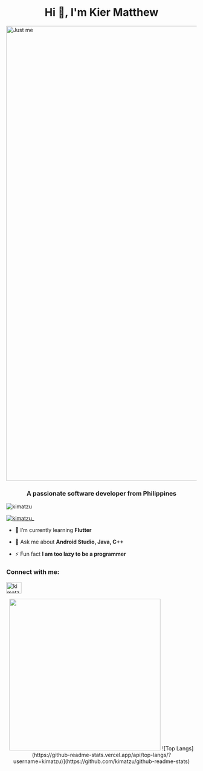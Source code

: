 <h1 align="center">Hi 👋, I'm Kier Matthew</h1>
<img aligh="right" alt="Just me" width = "1200" src="https://i.pinimg.com/originals/85/64/dd/8564dd08e05e1149125e3ec7bc0cac0b.gif">

<h3 align="center">A passionate software developer from Philippines</h3>

<p align="left"> <img src="https://komarev.com/ghpvc/?username=kimatzu&label=Profile%20views&color=0e75b6&style=flat" alt="kimatzu" /> </p>

<p align="left"> <a href="https://twitter.com/kimatzu_" target="blank"><img src="https://img.shields.io/twitter/follow/kimatzu_?logo=twitter&style=for-the-badge" alt="kimatzu_" /></a> </p>

- 🌱 I’m currently learning **Flutter**

- 💬 Ask me about **Android Studio, Java, C++**

- ⚡ Fun fact **I am too lazy to be a programmer**

<h3 align="left">Connect with me:</h3>
<p align="left">
<a href="https://twitter.com/kimatzu_" target="blank"><img align="center" src="https://raw.githubusercontent.com/rahuldkjain/github-profile-readme-generator/master/src/images/icons/Social/twitter.svg" alt="kimatzu_" height="30" width="40" /></a>
</p>

<div align="center">
   <img width="400" src="https://github-readme-stats.vercel.app/api?username=kimatzu&count_private=true&include_all_commits=true&show_icons=true&hide_border=true&title_color=58A6FF&icon_color=1F6FEB&text_color=C3D1D9&bg_color=0D1117" />
   ![Top Langs](https://github-readme-stats.vercel.app/api/top-langs/?username=kimatzu)](https://github.com/kimatzu/github-readme-stats)
</div>


